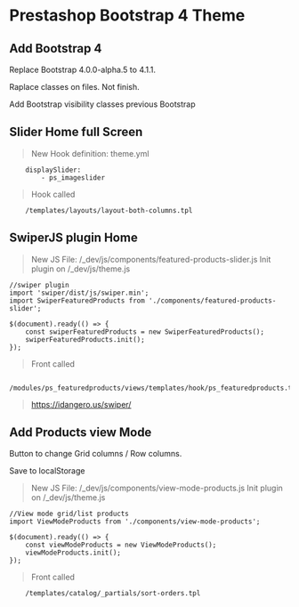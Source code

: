 # Prestashop Bootstrap 4 Theme

## Add Bootstrap 4
Replace Bootstrap 4.0.0-alpha.5 to 4.1.1.

Raplace classes on files. Not finish.

Add Bootstrap visibility classes previous Bootstrap


## Slider Home full Screen
> New Hook definition: theme.yml
```
    displaySlider:
        - ps_imageslider
```
> Hook called
```
    /templates/layouts/layout-both-columns.tpl
```


## SwiperJS plugin Home
> New JS File: /_dev/js/components/featured-products-slider.js
> Init plugin on /_dev/js/theme.js
```
//swiper plugin
import 'swiper/dist/js/swiper.min';
import SwiperFeaturedProducts from './components/featured-products-slider';

$(document).ready(() => {
    const swiperFeaturedProducts = new SwiperFeaturedProducts();
    swiperFeaturedProducts.init();
});
```
> Front called
```
    /modules/ps_featuredproducts/views/templates/hook/ps_featuredproducts.tpl
```
> https://idangero.us/swiper/


## Add Products view Mode
Button to change Grid columns / Row columns.

Save to localStorage

> New JS File: /_dev/js/components/view-mode-products.js
> Init plugin on /_dev/js/theme.js
```
//View mode grid/list products
import ViewModeProducts from './components/view-mode-products';

$(document).ready(() => {
    const viewModeProducts = new ViewModeProducts();
    viewModeProducts.init();
});
```
> Front called
```
    /templates/catalog/_partials/sort-orders.tpl
```